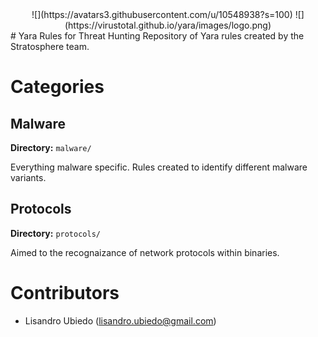 <center>
![](https://avatars3.githubusercontent.com/u/10548938?s=100)
![](https://virustotal.github.io/yara/images/logo.png)
</center>
# Yara Rules for Threat Hunting
Repository of Yara rules created by the Stratosphere team.

# Categories
## Malware
**Directory:** `malware/`

Everything malware specific. Rules created to identify different malware variants.

## Protocols
**Directory:** `protocols/`

Aimed to the recognaizance of network protocols within binaries.

# Contributors
- Lisandro Ubiedo (lisandro.ubiedo@gmail.com)
